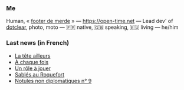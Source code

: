 ### Me

Human, « [footer de merde](https://open-time.net/post/2013/07/17/La-veritable-histoire-du-Footer-de-merde-) » — https://open-time.net — Lead dev' of [dotclear](https://git.dotclear.org/dev/dotclear), photo, moto — 🇫🇷 native, 🇬🇧 speaking, 🇪🇺 living — he/him

### Last news (in French)

<!-- BLOG-POST-LIST:START -->
- [La tête ailleurs](https://open-time.net/post/2022/05/22/La-tete-ailleurs)
- [À chaque fois](https://open-time.net/post/2022/05/21/A-chaque-fois)
- [Un rôle à jouer](https://open-time.net/post/2022/05/20/Un-role-a-jouer)
- [Sablés au Roquefort](https://open-time.net/post/2022/05/19/Sables-au-Roquefort)
- [Notules non diplomatiques n° 9](https://open-time.net/post/2022/05/18/Notules-non-diplomatiques-n-9)
<!-- BLOG-POST-LIST:END -->
